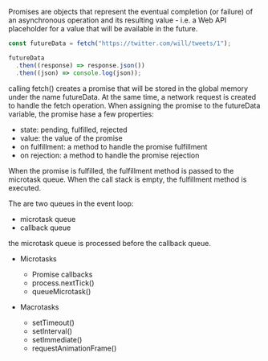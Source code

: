 Promises are objects that represent the eventual completion (or failure) of an asynchronous operation and its resulting value - i.e. a Web API placeholder for a value that will be available in the future.

```js
const futureData = fetch("https://twitter.com/will/tweets/1");

futureData
  .then((response) => response.json())
  .then((json) => console.log(json));
```

calling fetch() creates a promise that will be stored in the global memory under the name futureData.
At the same time, a network request is created to handle the fetch operation.
When assigning the promise to the futureData variable, the promise hase a few properties:

- state: pending, fulfilled, rejected
- value: the value of the promise
- on fulfillment: a method to handle the promise fulfillment
- on rejection: a method to handle the promise rejection

When the promise is fulfilled, the fulfillment method is passed to the microtask queue.
When the call stack is empty, the fulfillment method is executed.

The are two queues in the event loop:

- microtask queue
- callback queue

the microtask queue is processed before the callback queue.

- Microtasks

  - Promise callbacks
  - process.nextTick()
  - queueMicrotask()

- Macrotasks
  - setTimeout()
  - setInterval()
  - setImmediate()
  - requestAnimationFrame()
